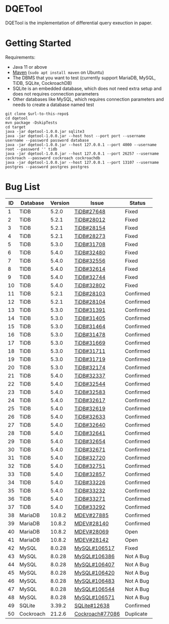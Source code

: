 
# DQETool

DQETool is the implementation of differential query exeuction in paper.

# Getting Started

Requirements:
* Java 11 or above
* [Maven](https://maven.apache.org/) (`sudo apt install maven` on Ubuntu)
* The DBMS that you want to test (currently support MariaDB, MySQL, TiDB, SQLite, CockroachDB)
* SQLite is an embedded database, which does not need extra setup and does not requires connection parameters
* Other databases like MySQL, which requires connection parameters and needs to create a database named test
```
git clone $url-to-this-repo$
cd dqetool
mvn package -DskipTests
cd target
java -jar dqetool-1.0.0.jar sqlite3
java -jar dqetool-1.0.0.jar --host host --port port --username username --password password database
java -jar dqetool-1.0.0.jar --host 127.0.0.1 --port 4000 --username root --password '' tidb
java -jar dqetool-1.0.0.jar --host 127.0.0.1 --port 26257 --username cockroach --password cockroach cockroachdb
java -jar dqetool-1.0.0.jar --host 127.0.0.1 --port 13107 --username postgres --password postgres postgres
```

# Bug List
| ID | Database  | Version | Issue                                                                    | Status    |
| -- | --------- | ------- | ------------------------------------------------------------------------ | --------- |
| 1  | TiDB      | 5.2.0   | [TiDB#27648](https://github.com/pingcap/tidb/issues/27648)               | Fixed     |
| 2  | TiDB      | 5.2.1   | [TiDB#28012](https://github.com/pingcap/tidb/issues/28012)               | Fixed     |
| 3  | TiDB      | 5.2.1   | [TiDB#28154](https://github.com/pingcap/tidb/issues/28154)               | Fixed     |
| 4  | TiDB      | 5.2.1   | [TiDB#28273](https://github.com/pingcap/tidb/issues/28273)               | Fixed     |
| 5  | TiDB      | 5.3.0   | [TiDB#31708](https://github.com/pingcap/tidb/issues/31708)               | Fixed     |
| 6  | TiDB      | 5.4.0   | [TiDB#32480](https://github.com/pingcap/tidb/issues/32480)               | Fixed     |
| 7  | TiDB      | 5.4.0   | [TiDB#32556](https://github.com/pingcap/tidb/issues/32556)               | Fixed     |
| 8  | TIDB      | 5.4.0   | [TiDB#32614](https://github.com/pingcap/tidb/issues/32614)               | Fixed     |
| 9  | TiDB      | 5.4.0   | [TiDB#32744](https://github.com/pingcap/tidb/issues/32744)               | Fixed     |
| 10 | TiDB      | 5.4.0   | [TiDB#32802](https://github.com/pingcap/tidb/issues/32802)               | Fixed     |
| 11 | TiDB      | 5.2.1   | [TiDB#28103](https://github.com/pingcap/tidb/issues/28103)               | Confirmed |
| 12 | TiDB      | 5.2.1   | [TiDB#28104](https://github.com/pingcap/tidb/issues/28104)               | Confirmed |
| 13 | TiDB      | 5.3.0   | [TiDB#31391](https://github.com/pingcap/tidb/issues/31391)               | Confirmed |
| 14 | TiDB      | 5.3.0   | [TiDB#31405](https://github.com/pingcap/tidb/issues/31405)               | Confirmed |
| 15 | TiDB      | 5.3.0   | [TiDB#31464](https://github.com/pingcap/tidb/issues/31464)               | Confirmed |
| 16 | TiDB      | 5.3.0   | [TiDB#31478](https://github.com/pingcap/tidb/issues/31478)               | Confirmed |
| 17 | TiDB      | 5.3.0   | [TiDB#31669](https://github.com/pingcap/tidb/issues/31669)               | Confirmed |
| 18 | TiDB      | 5.3.0   | [TiDB#31711](https://github.com/pingcap/tidb/issues/31711)               | Confirmed |
| 19 | TiDB      | 5.3.0   | [TiDB#31719](https://github.com/pingcap/tidb/issues/31719)               | Confirmed |
| 20 | TiDB      | 5.3.0   | [TiDB#32174](https://github.com/pingcap/tidb/issues/32174)               | Confirmed |
| 21 | TiDB      | 5.4.0   | [TiDB#32337](https://github.com/pingcap/tidb/issues/32337)               | Confirmed |
| 22 | TiDB      | 5.4.0   | [TiDB#32544](https://github.com/pingcap/tidb/issues/32544)               | Confirmed |
| 23 | TiDB      | 5.4.0   | [TiDB#32583](https://github.com/pingcap/tidb/issues/32583)               | Confirmed |
| 24 | TiDB      | 5.4.0   | [TiDB#32617](https://github.com/pingcap/tidb/issues/32617)               | Confirmed |
| 25 | TiDB      | 5.4.0   | [TiDB#32619](https://github.com/pingcap/tidb/issues/32619)               | Confirmed |
| 26 | TiDB      | 5.4.0   | [TiDB#32633](https://github.com/pingcap/tidb/issues/32633)               | Confirmed |
| 27 | TiDB      | 5.4.0   | [TiDB#32640](https://github.com/pingcap/tidb/issues/32640)               | Confirmed |
| 28 | TiDB      | 5.4.0   | [TiDB#32641](https://github.com/pingcap/tidb/issues/32641)               | Confirmed |
| 29 | TiDB      | 5.4.0   | [TiDB#32654](https://github.com/pingcap/tidb/issues/32654)               | Confirmed |
| 30 | TiDB      | 5.4.0   | [TiDB#32671](https://github.com/pingcap/tidb/issues/32671)               | Confirmed |
| 31 | TiDB      | 5.4.0   | [TiDB#32720](https://github.com/pingcap/tidb/issues/32720)               | Confirmed |
| 32 | TiDB      | 5.4.0   | [TiDB#32751](https://github.com/pingcap/tidb/issues/32751)               | Confirmed |
| 33 | TiDB      | 5.4.0   | [TiDB#32857](https://github.com/pingcap/tidb/issues/32857)               | Confirmed |
| 34 | TIDB      | 5.4.0   | [TiDB#33226](https://github.com/pingcap/tidb/issues/33226)               | Confirmed |
| 35 | TiDB      | 5.4.0   | [TiDB#33232](https://github.com/pingcap/tidb/issues/33232)               | Confirmed |
| 36 | TiDB      | 5.4.0   | [TiDB#33271](https://github.com/pingcap/tidb/issues/33271)               | Confirmed |
| 37 | TiDB      | 5.4.0   | [TiDB#33292](https://github.com/pingcap/tidb/issues/33292)               | Confirmed |
| 38 | MariaDB   | 10.8.2  | [MDEV#27885](https://jira.mariadb.org/browse/MDEV-27885)                 | Confirmed |
| 39 | MariaDB   | 10.8.2  | [MDEV#28140](https://jira.mariadb.org/browse/MDEV-28140)                 | Confirmed |
| 40 | MariaDB   | 10.8.2  | [MDEV#28069](https://jira.mariadb.org/browse/MDEV-28069)                 | Open      |
| 41 | MariaDB   | 10.8.2  | [MDEV#28142](https://jira.mariadb.org/browse/MDEV-28142)                 | Open      |
| 42 | MySQL     | 8.0.28  | [MySQL#106517](https://bugs.mysql.com/bug.php?id=106517)                 | Fixed     |
| 43 | MySQL     | 8.0.28  | [MySQL#106386](https://bugs.mysql.com/bug.php?id=106386)                 | Not A Bug |
| 44 | MySQL     | 8.0.28  | [MySQL#106407](https://bugs.mysql.com/bug.php?id=106407)                 | Not A Bug |
| 45 | MySQL     | 8.0.28  | [MySQL#106420](https://bugs.mysql.com/bug.php?id=106420)                 | Not A Bug |
| 46 | MySQL     | 8.0.28  | [MySQL#106483](https://bugs.mysql.com/bug.php?id=106483)                 | Not A Bug |
| 47 | MySQL     | 8.0.28  | [MySQL#106544](https://bugs.mysql.com/bug.php?id=106554)                 | Not A Bug |
| 48 | MySQL     | 8.0.28  | [MySQL#106571](https://bugs.mysql.com/bug.php?id=106571)                 | Not A Bug |
| 49 | SQLite    | 3.39.2  | [SQLite#12638](https://sqlite.org/forum/forumpost/12638a0aea0602a8)      | Confirmed |
| 50 | Cockroach | 21.2.6  | [Cockroach#77086](https://github.com/cockroachdb/cockroach/issues/77086) | Duplicate |
